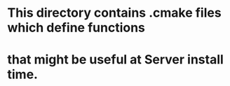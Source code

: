 # This directory contains .cmake files which define functions
# that might be useful at Server install time.
